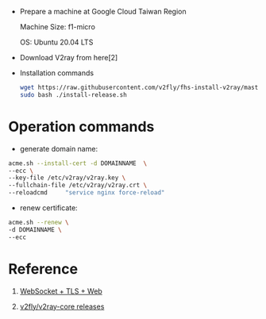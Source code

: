 - Prepare a machine at Google Cloud Taiwan Region

    Machine Size: f1-micro

    OS: Ubuntu 20.04 LTS

- Download V2ray from here[2]

- Installation commands

  ``` bash
  wget https://raw.githubusercontent.com/v2fly/fhs-install-v2ray/master/install-release.sh
  sudo bash ./install-release.sh
  ```

# Operation commands

- generate domain name: 

``` bash
acme.sh --install-cert -d DOMAINNAME  \
--ecc \
--key-file /etc/v2ray/v2ray.key \
--fullchain-file /etc/v2ray/v2ray.crt \
--reloadcmd     "service nginx force-reload"
```

- renew certificate: 

``` bash
acme.sh --renew \
-d DOMAINNAME \
--ecc
```


# Reference 

1. [ WebSocket + TLS + Web](https://guide.v2fly.org/advanced/wss_and_web.html)

2. [v2fly/v2ray-core releases](https://github.com/v2fly/v2ray-core/releases)
